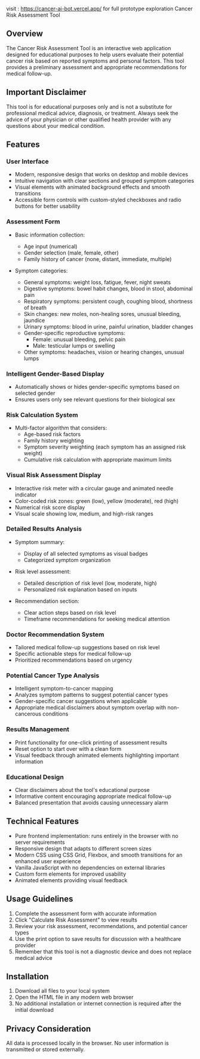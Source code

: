 visit : https://cancer-ai-bot.vercel.app/ for full prototype exploration
Cancer Risk Assessment Tool  

## Overview  
The Cancer Risk Assessment Tool is an interactive web application designed for educational purposes to help users evaluate their potential cancer risk based on reported symptoms and personal factors. This tool provides a preliminary assessment and appropriate recommendations for medical follow-up.  

## Important Disclaimer  
This tool is for educational purposes only and is not a substitute for professional medical advice, diagnosis, or treatment. Always seek the advice of your physician or other qualified health provider with any questions about your medical condition.  

## Features  

### User Interface  
- Modern, responsive design that works on desktop and mobile devices  
- Intuitive navigation with clear sections and grouped symptom categories  
- Visual elements with animated background effects and smooth transitions  
- Accessible form controls with custom-styled checkboxes and radio buttons for better usability  

### Assessment Form  
- Basic information collection:  
  - Age input (numerical)  
  - Gender selection (male, female, other)  
  - Family history of cancer (none, distant, immediate, multiple)  

- Symptom categories:  
  - General symptoms: weight loss, fatigue, fever, night sweats  
  - Digestive symptoms: bowel habit changes, blood in stool, abdominal pain  
  - Respiratory symptoms: persistent cough, coughing blood, shortness of breath  
  - Skin changes: new moles, non-healing sores, unusual bleeding, jaundice  
  - Urinary symptoms: blood in urine, painful urination, bladder changes  
  - Gender-specific reproductive symptoms:  
    - Female: unusual bleeding, pelvic pain  
    - Male: testicular lumps or swelling  
  - Other symptoms: headaches, vision or hearing changes, unusual lumps  

### Intelligent Gender-Based Display  
- Automatically shows or hides gender-specific symptoms based on selected gender  
- Ensures users only see relevant questions for their biological sex  

### Risk Calculation System  
- Multi-factor algorithm that considers:  
  - Age-based risk factors  
  - Family history weighting  
  - Symptom severity weighting (each symptom has an assigned risk weight)  
  - Cumulative risk calculation with appropriate maximum limits  

### Visual Risk Assessment Display  
- Interactive risk meter with a circular gauge and animated needle indicator  
- Color-coded risk zones: green (low), yellow (moderate), red (high)  
- Numerical risk score display  
- Visual scale showing low, medium, and high-risk ranges  

### Detailed Results Analysis  
- Symptom summary:  
  - Display of all selected symptoms as visual badges  
  - Categorized symptom organization  

- Risk level assessment:  
  - Detailed description of risk level (low, moderate, high)  
  - Personalized risk explanation based on inputs  

- Recommendation section:  
  - Clear action steps based on risk level  
  - Timeframe recommendations for seeking medical attention  

### Doctor Recommendation System  
- Tailored medical follow-up suggestions based on risk level  
- Specific actionable steps for medical follow-up  
- Prioritized recommendations based on urgency  

### Potential Cancer Type Analysis  
- Intelligent symptom-to-cancer mapping  
- Analyzes symptom patterns to suggest potential cancer types  
- Gender-specific cancer suggestions when applicable  
- Appropriate medical disclaimers about symptom overlap with non-cancerous conditions  

### Results Management  
- Print functionality for one-click printing of assessment results  
- Reset option to start over with a clean form  
- Visual feedback through animated elements highlighting important information  

### Educational Design  
- Clear disclaimers about the tool's educational purpose  
- Informative content encouraging appropriate medical follow-up  
- Balanced presentation that avoids causing unnecessary alarm  

## Technical Features  
- Pure frontend implementation: runs entirely in the browser with no server requirements  
- Responsive design that adapts to different screen sizes  
- Modern CSS using CSS Grid, Flexbox, and smooth transitions for an enhanced user experience  
- Vanilla JavaScript with no dependencies on external libraries  
- Custom form elements for improved usability  
- Animated elements providing visual feedback  

## Usage Guidelines  
1. Complete the assessment form with accurate information  
2. Click "Calculate Risk Assessment" to view results  
3. Review your risk assessment, recommendations, and potential cancer types  
4. Use the print option to save results for discussion with a healthcare provider  
5. Remember that this tool is not a diagnostic device and does not replace medical advice  

## Installation  
1. Download all files to your local system  
2. Open the HTML file in any modern web browser  
3. No additional installation or internet connection is required after the initial download  

## Privacy Consideration  
All data is processed locally in the browser. No user information is transmitted or stored externally.  
